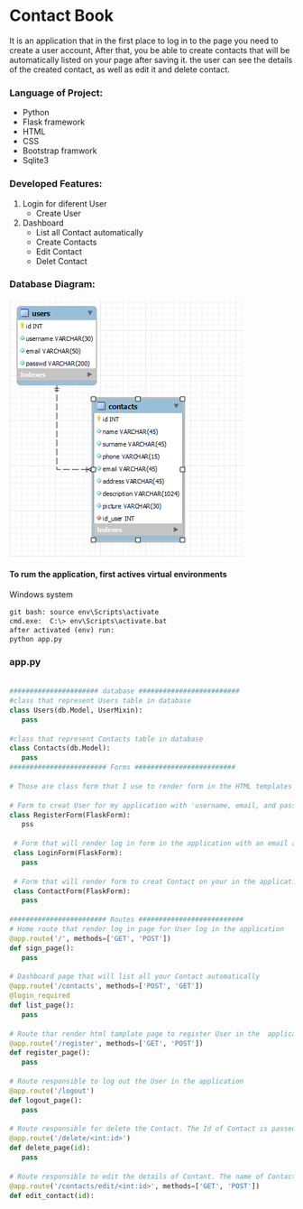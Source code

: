 # Contact Book

It is an application that in the first place to log in to the page you need to create a user account, After that, you be able to create contacts that will be automatically listed on your page after saving it. the user can see the details of the created contact, as well as edit it and delete contact.

### Language of Project:

- Python
- Flask framework
- HTML
- CSS
- Bootstrap framwork
- Sqlite3

### Developed Features:

1. Login for diferent User
   - Create User
2. Dashboard
   - List all Contact automatically
   - Create Contacts
   - Edit Contact
   - Delet Contact

### Database Diagram:

![Database Diagram](static/picture_files/db_diagram.PNG)


#### To rum the application, first actives virtual environments 

Windows system
```
git bash: source env\Scripts\activate
cmd.exe:  C:\> env\Scripts\activate.bat
after activated (env) run:
python app.py
```

### app.py

```Python

###################### database #########################
#class that represent Users table in database
class Users(db.Model, UserMixin):
   pass

#class that represent Contacts table in database
class Contacts(db.Model):
   pass
######################## Forms #########################

# Those are class form that I use to render form in the HTML templates

# Form to creat User for my application with 'username, email, and password'
class RegisterForm(FlaskForm):
   pss

 # Form that will render log in form in the application with an email and password and login button
 class LoginForm(FlaskForm):
   pass

 # Form that will render form to creat Contact on your in the application. And I use the same form to edit contact
 class ContactForm(FlaskForm):
   pass

######################## Routes ##########################
# Home route that render log in page for User log in the application
@app.route('/', methods=['GET', 'POST'])
def sign_page():
   pass

# Dashboard page that will list all your Contact automatically
@app.route('/contacts', methods=['POST', 'GET'])
@login_required
def list_page():
   pass

# Route thar render html tamplate page to register User in the  application
@app.route('/register', methods=['GET', 'POST'])
def register_page():
   pass

# Route responsible to log out the User in the application
@app.route('/logout')
def logout_page():
   pass

# Route responsible for delete the Contact. The Id of Contact is passed in url to the route
@app.route('/delete/<int:id>')
def delete_page(id):
   pass

# Route responsible to edit the details of Contant. The name of Contact is passed in url to the route
@app.route('/contacts/edit/<int:id>', methods=['GET', 'POST'])
def edit_contact(id):
```
